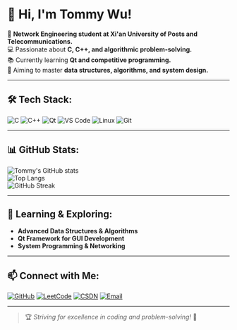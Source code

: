 # 👋 Hi, I'm Tommy Wu!

🚀 **Network Engineering student at Xi'an University of Posts and Telecommunications.**  
💻 Passionate about **C, C++, and algorithmic problem-solving.**  
📚 Currently learning **Qt and competitive programming.**  
🎯 Aiming to master **data structures, algorithms, and system design.**  

---

## 🛠 Tech Stack:
![C](https://img.shields.io/badge/-C-00599C?style=flat-square&logo=c)
![C++](https://img.shields.io/badge/-C++-00599C?style=flat-square&logo=cplusplus)
![Qt](https://img.shields.io/badge/-Qt-41CD52?style=flat-square&logo=qt)
![VS Code](https://img.shields.io/badge/-VSCode-007ACC?style=flat-square&logo=visual-studio-code)
![Linux](https://img.shields.io/badge/-Linux-FCC624?style=flat-square&logo=linux)
![Git](https://img.shields.io/badge/-Git-F05032?style=flat-square&logo=git)

---

## 📊 GitHub Stats:
![Tommy's GitHub stats](https://github-readme-stats.vercel.app/api?username=Tommy-MrWu&show_icons=true&theme=tokyonight)  
![Top Langs](https://github-readme-stats.vercel.app/api/top-langs/?username=Tommy-MrWu&layout=compact&theme=tokyonight)  
![GitHub Streak](https://github-readme-streak-stats.herokuapp.com/?user=Tommy-MrWu&theme=radical)  

---


## 🌱 Learning & Exploring:
- **Advanced Data Structures & Algorithms**
- **Qt Framework for GUI Development**
- **System Programming & Networking**

---

## 📫 Connect with Me:
[![GitHub](https://img.shields.io/badge/-GitHub-181717?style=flat-square&logo=github)](https://github.com/Biscoffee)
[![LeetCode](https://img.shields.io/badge/-LeetCode-FFA116?style=flat-square&logo=leetcode)](https://leetcode.cn/Biscoffee/)
[![CSDN](https://img.shields.io/badge/-CSDN-DC382D?style=flat-square&logo=csdn)](https://blog.csdn.net/2402_86720949?spm=1000.2115.3001.5343)
[![Email](https://img.shields.io/badge/-Email-D14836?style=flat-square&logo=gmail&logoColor=white)](mailto:17813123671@163.com)

---

> 🏆 *Striving for excellence in coding and problem-solving!* 🚀
